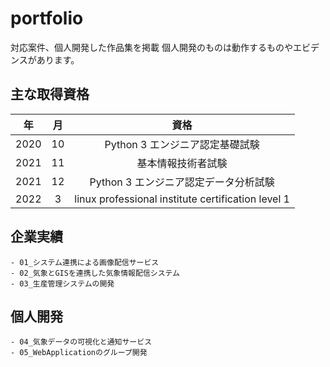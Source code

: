 # portfolio
対応案件、個人開発した作品集を掲載
個人開発のものは動作するものやエビデンスがあります。

## 主な取得資格

|  年  |  月  | 資格 |
| :---: | :---: | :---: |
|  2020  |  10  | Python 3 エンジニア認定基礎試験 |
|  2021  |  11  | 基本情報技術者試験 |
|  2021  |  12  | Python 3 エンジニア認定データ分析試験 |
|  2022  |  3  | linux professional institute certification level 1 |

## 企業実績
    - 01_システム連携による画像配信サービス
    - 02_気象とGISを連携した気象情報配信システム
    - 03_生産管理システムの開発
## 個人開発
    - 04_気象データの可視化と通知サービス
    - 05_WebApplicationのグループ開発
